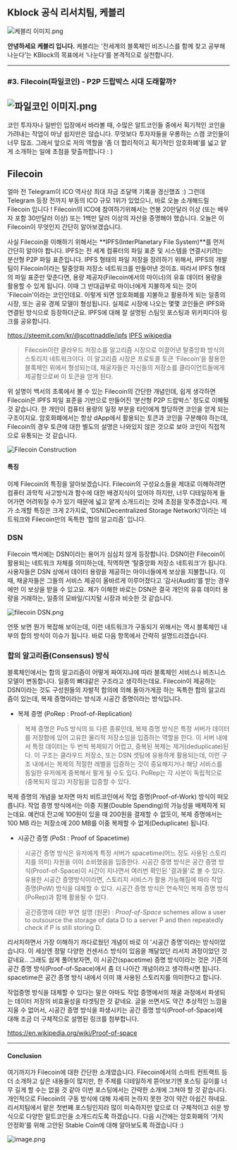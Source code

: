 ## Kblock 공식 리서치팀, 케블리

![케블리 이미지.png](https://steemitimages.com/DQmU9uSrf3QVrFfDvGve6MCr98GYPgADrR9XaobLs28qViB/%EC%BC%80%EB%B8%94%EB%A6%AC%20%EC%9D%B4%EB%AF%B8%EC%A7%80.png)

**안녕하세요 케블리 입니다.** 케블리는 '전세계의 블록체인 비즈니스를 함께 찾고 공부해 나눈다’는 KBlock의 목표에서 ‘나눈다’를 본격적으로 실천합니다.

------

### #3. Filecoin(파일코인) - P2P 드랍박스 시대 도래할까?



![파일코인 이미지.png](https://steemitimages.com/DQmat92zwPV94aQNYrqDAVNjgSs4uSJ6bWhjtSqQ4Qj21Kj/%ED%8C%8C%EC%9D%BC%EC%BD%94%EC%9D%B8%20%EC%9D%B4%EB%AF%B8%EC%A7%80.png) 
----


  코인 투자자나 일반인 입장에서 바라볼 때, 수많은 알트코인들 중에서 획기적인 코인을 가려내는 작업이 마냥 쉽지만은 않습니다. 무엇보다 투자자들을 우롱하는 스캠 코인들이 너무 많죠. 그래서 앞으로 저의 역할을 ‘좀 더 합리적이고 획기적인 암호화폐’를 넓고 얕게 소개하는 일에 초점을 맞출까합니다 : )

## Filecoin

   얼마 전 Telegram이 ICO 역사상 최대 자금 조달액 기록을 경신했죠 :) 그런데 Telegram 등장 전까지 부동의 ICO 규모 1위가 있었으니, 바로 오늘 소개해드릴 Filecoin 입니다 ! Filecoin의 ICO에 참여하기위해서는 연봉 20만달러 이상 (또는 배우자 포함 30만달러 이상) 또는 1백만 달러 이상의 자산을 증명해야 했습니다. 오늘은 이 Filecoin이 무엇인지 간단히 알아보겠습니다.

  사실 Filecoin을 이해하기 위해서는 **IPFS(InterPlanetary File System)**를 먼저 간단히 알아야 합니다. IPFS는 전 세계 컴퓨터의 파일 표준 및 시스템을 연결시키려는 분산형 P2P 파일 표준입니다. IPFS 형태의 파일 저장을 장려하기 위해서, IPFS의 개발팀이 Filecoin이라는 탈중앙화 저장소 네트워크를 만들어낸 것이죠. 따라서 IPFS 형태의 파일 표준만 맞춘다면, 용량 제공자(Filecoin에서의 마이너)의 유휴 데이터 용량을 활용할 수 있게 됩니다. 이때 그 반대급부로 마이너에게 지불하게 되는 것이 'Filecoin'이라는 코인인데요. 이렇게 되면 암호화폐를 지불하고 활용하게 되는 일종의 시장, 또는 공유 경제 모델이 형성됩니다. 실제로 시장에 나오는 몇몇 코인들은 IPFS와 연결된 방식으로 등장하더군요. IPFS에 대해 잘 설명된 스팀잇 포스팅과 위키피디아 링크를 공유합니다.

https://steemit.com/kr/@scottnaddle/ipfs
 [IPFS wikipedia](http://goo.gl/SVfqpC) 

> Filecoin이란 클라우드 저장소를 알고리즘 시장으로 이끌어낸 탈중앙화 방식의 스토리지 네트워크이다. 이 알고리즘 시장은 프로토콜 토큰 ‘Filecoin’을 활용한 블록체인 위에서 형성되는데, 채굴자들은 자신들의 저장소를 클라이언트들에게 제공함으로써 이 토큰을 얻게 된다.

  위 설명이 백서의 초록에서 볼 수 있는 Filecoin의 간단한 개념인데, 쉽게 생각하면 Filecoin은 IPFS 파일 표준을 기반으로 만들어진 ‘분산형 P2P 드랍박스’ 정도로 이해될 것 같습니다. 한 개인이 컴퓨터 용량의 일정 부분을 타인에게 할당하면 코인을 얻게 되는 구조이지요.  암호화폐에서는 항상 dApp에서 활용되는 토큰과 코인을 구분해야 하는데, Filecoin의 경우 토큰에 대한 별도의 설명은 나와있지 않은 것으로 보아 코인이 직접적으로 유통되는 것 같습니다. 

![Filecoin Construction](파일코인.jpg](https://steemitimages.com/DQmZxyXCJ1CY8SmeHrCsmd19Snr7iAXA8EKg6ViiJvJvABB/%ED%8C%8C%EC%9D%BC%EC%BD%94%EC%9D%B8.jpg))


#### 특징

  이제 Filecoin의 특징을 알아보겠습니다. Filecoin의 구성요소들을 제대로 이해하려면 컴퓨터 과학적 사고방식과 함수에 대한 배경지식이 있어야 하지만,  너무 디테일하게 들어가면 어려워질 수가 있기 때문에 넓고 얕게 소개드리는 것에 초점을 맞추겠습니다. 제가 소개할 특징은 크게 2가지로, ‘DSN(Decentralized Storage Network)’이라는 네트워크와 Filecoin만의 독특한 ‘합의 알고리즘’ 입니다.


### DSN

  Filecoin 백서에는 DSN이라는 용어가 심심치 않게 등장합니다. DSN이란 Filecoin이 활용되는 네트워크 자체를 의미하는데, 직역하면 ‘탈중앙화 저장소 네트워크’가 됩니다. 사용자들은 DSN 상에서 데이터 용량을 제공하는 마이너들에게 보상을 지불합니다. 이 때, 채굴자들은 그들의 서비스 제공이 올바르게 이루어졌다고 ‘감사(Audit)’를 받는 경우에만 이 보상을 받을 수 있고요. 제가 이해한 바로는 DSN은 결국 개인의 유휴 데이터 용량을 거래하는, 일종의 모바일/디지털 시장과 비슷한 것 같습니다. 

![filecoin DSN.png](https://steemitimages.com/DQmSE7L2VnG8QSbtVZxu3ELNtdrfMxdfahVCGJpapboGvUg/filecoin%20DSN.png)

언뜻 보면 뭔가 복잡해 보이는데, 이런 네트워크가 구동되기 위해서는 역시 블록체인 내부의 합의 방식이 이슈가 됩니다. 바로 다음 항목에서 간략히 설명드리겠습니다.


### 합의 알고리즘(Consensus) 방식

블록체인에서는 합의 알고리즘이 어떻게 짜여지냐에 따라 블록체인 서비스나 비즈니스 모델이 변동합니다. 일종의 뼈대같은 구조라고 생각하는데요. Filecoin이 제공하는 DSN이라는 것도 구성원들의 자발적 합의에 의해 돌아가게끔 하는 독특한 합의 알고리즘이 있는데, 복제 증명이라는 방식과 시공간 증명이라는 방식입니다.

- 복제 증명 (PoRep : Proof-of-Replication) 
> 복제 증명은 PoS 방식의 또 다른 종류인데, 복제 증명 방식은 특정 서버가 데이터를 저장함에 있어 고유한 물리적 저장소임을 입증하는 역할을 한다. 이 서버 내에서 특정 데이터는 두 번씩 복제되기 어렵고, 중복된 복제는 제거(deduplicate)된다. 이 구조는 클라우드 저장소, 또는 DSN 셋팅에 유용하게 활용되는데,  이런 구조 내에서는 복제의 적절한 레벨을 입증하는 것이 중요해지거나 해당 서비스를 동일한 유저에게 중복해서 팔게 될 수도 있다.   PoRep는 각 사본이 독립적으로(중복되지 않고) 저장됨을 입증할 수 있다. 

 복제 증명의 개념을 보자면 마치 비트코인에서 작업 증명(Proof-of-Work) 방식이 떠오릅니다. 작업 증명 방식에서는 이중 지불(Double Spending)의 가능성을 배제하게 되는데요. 예컨대 잔고에 100원이 있을 때 200원을 결제할 수 없듯이, 복제 증명에서는 100 MB 라는 저장소에 200 MB를 이중 복제할 수 없게(Deduplicate)  됩니다. 
 

- 시공간 증명 (PoSt : Proof of Spacetime)
> 시공간 증명 방식은 유저에게 특정 서버가 spacetime(어느 정도 사용된 스토리지를 의미) 자원을 이미 소비했음을 입증한다. 시공간 증명 방식은 공간 증명 방식(Proof-of-Space)이 시간이 지나면서 여러번 확인된 '결과물'로 볼 수 있다.  유용한 시공간 증명방식이라면, 스토리지 서비스가 활용 가능해짐에 따라 작업 증명(PoW) 방식을 대체할 수 있다. 시공간 증명 방식은 연속적인 복제 증명 방식(PoRep)과 함께 활용될 수 있다. 

> 공간증명에 대한 부연 설명 (원문) : *Proof-of-Space* schemes allow a user to outsource the storage of data D to a server P and then repeatedly check if P is still storing D.


리서치하면서 가장 이해하기 까다로웠던 개념이 바로 이 '시공간 증명'이라는 방식이었습니다. 이 세상엔 정말 다양한 컨센서스 방식이 있음을 깨달았던 리서치 과정이었던 것 같네요..  그래도 쉽게 풀어보자면, 이 시공간(spacetime) 증명 방식이라는 것은 기존의 공간 증명 방식(Proof-of-Space)에서 좀 더 나아간 개념이라고 생각하시면 됩니다. spacetime은 공간 증명 방식 내에서 이미 꽤 사용된 스토리지를 의미한다고 합니다.  

 작업증명 방식을 대체할 수 있다는 말은 아마도 작업 증명에서의 채굴 과정에서 파생되는 데이터 저장의 비효율성을 타겟팅한 것 같네요. 글을 쓰면서도 약간 추상적인 느낌을 지울 수 없어서, 시공간 증명 방식을 파생시키는 공간 증명 방식(Proof-of-Space)에 대해 조금 더 구체적으로 설명된 링크를 첨부합니다.

https://en.wikipedia.org/wiki/Proof-of-space


 ------------

#### Conclusion

여기까지가 Filecoin에 대한 간단한 소개였습니다. Filecoin에서의 스마트 컨트랙트 등 더 소개하고 싶은 내용들이 많지만, 한 주제를 디테일하게 뜯어보기엔 포스팅 길이를 너무 길게 할 수는 없을 것 같아 이번 포스팅에서는 간략한 소개에 그쳐야 할 것 같습니다. 개인적으로 Filecoin의 구동 방식에 대해 자세히 논하지 못한 것이 약간 아쉽긴 하네요. 리서치팀에서 맡은 첫번째 포스팅인지라 많이 미숙하지만 앞으로 더 구체적이고 쉬운 방식으로 다양한 알트코인을 소개드리도록 하겠습니다. 다음 시간에는 암호화폐의 ‘가치 안정화’를 위해 고안된 Stable Coin에 대해 알아보도록 하겠습니다 :)

![image.png](https://steemitimages.com/DQmbAk177GhzBG25F7MX6XyNeDmTxhJTJgUELToG5Tf6bTU/image.png)